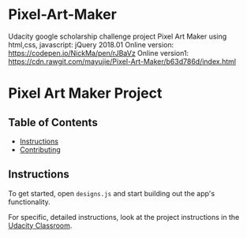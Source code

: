 # Pixel-Art-Maker
Udacity google scholarship challenge project Pixel Art Maker using html,css, javascript: jQuery
2018.01
Online version: https://codepen.io/NickMa/pen/rJBaVz
Online version1: https://cdn.rawgit.com/mayujie/Pixel-Art-Maker/b63d786d/index.html
# Pixel Art Maker Project

## Table of Contents

* [Instructions](#instructions)
* [Contributing](#contributing)

## Instructions

To get started, open `designs.js` and start building out the app's functionality.

For specific, detailed instructions, look at the project instructions in the [Udacity Classroom](https://classroom.udacity.com/me).


